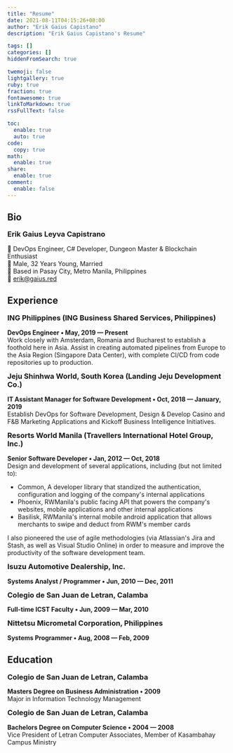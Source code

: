```yaml
---
title: "Resume"
date: 2021-08-11T04:15:26+08:00
author: "Erik Gaius Capistano"
description: "Erik Gaius Capistano's Resume"

tags: []
categories: []
hiddenFromSearch: true

twemoji: false
lightgallery: true
ruby: true
fraction: true
fontawesome: true
linkToMarkdown: true
rssFullText: false

toc:
  enable: true
  auto: true
code:
  copy: true
math:
  enable: true
share:
  enable: true
comment:
  enable: false
---
```


## Bio

<span style="display:block; font-weight:700; line-height:1.2; font-size: 1.17em">Erik Gaius Leyva Capistrano</span>

🐙 DevOps Engineer, C# Developer, Dungeon Master & Blockchain Enthusiast <br/>
🐙 Male, 32 Years Young, Married <br/>
🐙 Based in Pasay City, Metro Manila, Philippines <br/>
🐙 <a href="emailto:erik@gaius.red" style="text-decoration:none;">erik@gaius.red</a>

## Experience

<span style="display:block; font-weight:700; line-height:1.2; font-size: 1.17em">ING Philippines (ING Business Shared Services, Philippines)</span>

**DevOps Engineer • May, 2019 — Present** <br/>
Work closely with Amsterdam, Romania and Bucharest to establish a foothold here in Asia. Assist in creating automated pipelines from Europe to the Asia Region (Singapore Data Center), with complete CI/CD from code repositories up to production.

<span style="display:block; font-weight:700; line-height:1.2; font-size: 1.17em">Jeju Shinhwa World, South Korea (Landing Jeju Development Co.)</span>

**IT Assistant Manager for Software Development • Oct, 2018 — January, 2019** <br/>
Establish DevOps for Software Development, Design & Develop Casino and F&B Marketing Applications and Kickoff Business Intelligence Initiatives.

<span style="display:block; font-weight:700; line-height:1.2; font-size: 1.17em">Resorts World Manila (Travellers International Hotel Group, Inc.)</span>

**Senior Software Developer • Jan, 2012 — Oct, 2018** <br/>
Design and development of several applications, including (but not limited to):

- Common, A developer library that standized the authentication, configuration and logging of the company's internal applications
- Phoenix, RWManila's public facing API that powers the company's websites, mobile applications and other internal applications
- Basilisk, RWManila's internal mobile android application that allows merchants to swipe and deduct from RWM's member cards

I also pioneered the use of agile methodologies (via Atlassian's Jira and Stash, as well as Visual Studio Online) in order to measure and improve the productivity of the software development team.

<span style="display:block; font-weight:700; line-height:1.2; font-size: 1.17em">Isuzu Automotive Dealership, Inc.</span>

**Systems Analyst / Programmer • Jun, 2010 — Dec, 2011** <br/>

<span style="display:block; font-weight:700; line-height:1.2; font-size: 1.17em">Colegio de San Juan de Letran, Calamba</span>

**Full-time ICST Faculty • Jun, 2009 — Mar, 2010** <br/>

<span style="display:block; font-weight:700; line-height:1.2; font-size: 1.17em">Nittetsu Micrometal Corporation, Philippines</span>

**Systems Programmer • Aug, 2008 — Feb, 2009** <br/>

## Education

<span style="display:block; font-weight:700; line-height:1.2; font-size: 1.17em">Colegio de San Juan de Letran, Calamba</span>

**Masters Degree on Business Administration • 2009**<br/>
Major in Information Technology Management

<span style="display:block; font-weight:700; line-height:1.2; font-size: 1.17em">Colegio de San Juan de Letran, Calamba</span>

**Bachelors Degree on Computer Science • 2004 — 2008** <br/>
Vice President of Letran Computer Associates, Member of Kasambahay Campus Ministry
